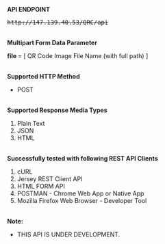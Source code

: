 <html>
<b>API ENDPOINT</b>
</br>
<pre><strike>http://147.139.40.53/QRC/api</strike></pre>
<br>
<b>Multipart Form Data Parameter</b>
<p><b>file </b>= [ QR Code Image File Name (with full path) ]</p>
</br>
<b>Supported HTTP Method</b>
<ul>
<li>POST</li>
</ul>
</br>
<b>Supported Response Media Types</b>
<ol>
<li>Plain Text</li>
<li>JSON</li>
<li>HTML</li>
</ol>
</br>
<b>Successfully tested with following REST API Clients</b>
<ol>
<li>cURL</li>
<li>Jersey REST Client API</li>
<li>HTML FORM API</li>
<li>POSTMAN - Chrome Web App or Native App</li>
<li>Mozilla Firefox Web Browser - Developer Tool </li>
</ol>
</br>
<b>Note: </b>
<ul>
<li>THIS API IS UNDER DEVELOPMENT.</li>
</ul>
</br>
</html>
